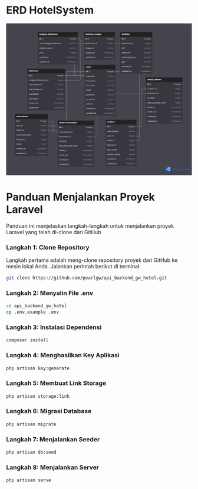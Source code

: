 # ERD HotelSystem
![hotel-system](https://github.com/pearlgw/api_backend_gw_hotel/blob/master/contentGithub/hotelSystem.png)

# Panduan Menjalankan Proyek Laravel

Panduan ini menjelaskan langkah-langkah untuk menjalankan proyek Laravel yang telah di-clone dari GitHub

### Langkah 1: Clone Repository

Langkah pertama adalah meng-clone repository proyek dari GitHub ke mesin lokal Anda. Jalankan perintah berikut di terminal:

```bash
git clone https://github.com/pearlgw/api_backend_gw_hotel.git
```
### Langkah 2: Menyalin File .env

```bash
cd api_backend_gw_hotel
cp .env.example .env
```

### Langkah 3: Instalasi Dependensi

```bash
composer install
```

### Langkah 4: Menghasilkan Key Aplikasi

```bash
php artisan key:generate
```

### Langkah 5: Membuat Link Storage

```bash
php artisan storage:link
```

### Langkah 6: Migrasi Database

```bash
php artisan migrate
```

### Langkah 7: Menjalankan Seeder

```bash
php artisan db:seed
```

### Langkah 8: Menjalankan Server

```bash
php artisan serve
```
